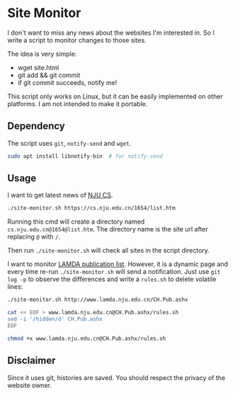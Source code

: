 # Site Monitor

I don't want to miss any news about the websites I'm interested in.
So I write a script to monitor changes to those sites.

The idea is very simple:

- wget site.html
- git add && git commit
- if git commit succeeds, notify me!

This script only works on Linux, but it can be easily implemented on other platforms.
I am not intended to make it portable.

## Dependency

The script uses `git`, `notify-send` and `wget`.

```bash
sudo apt install libnotify-bin  # for notify-send
```

## Usage

I want to get latest news of [NJU CS](https://cs.nju.edu.cn/).

```bash
./site-monitor.sh https://cs.nju.edu.cn/1654/list.htm
```

Running this cmd will create a directory named `cs.nju.edu.cn@1654@list.htm`.
The directory name is the site url after replacing `@` with `/`.

Then run `./site-monitor.sh` will check all sites in the script directory.

I want to monitor [LAMDA publication list](http://www.lamda.nju.edu.cn/CH.Pub.ashx).
However, it is a dynamic page and every time re-run `./site-monitor.sh` will send a notification.
Just use `git log -p` to observe the differences and write a `rules.sh` to delete volatile lines:

```bash
./site-monitor.sh http://www.lamda.nju.edu.cn/CH.Pub.ashx

cat << EOF > www.lamda.nju.edu.cn@CH.Pub.ashx/rules.sh
sed -i '/hidden/d' CH.Pub.ashx
EOF

chmod +x www.lamda.nju.edu.cn@CH.Pub.ashx/rules.sh
```

## Disclaimer

Since it uses git, histories are saved.
You should respect the privacy of the website owner.
